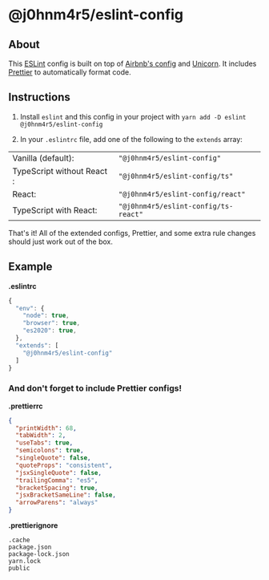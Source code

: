 # @j0hnm4r5/eslint-config

## About

This [ESLint](https://eslint.org/) config is built on top of [Airbnb's config](https://www.npmjs.com/package/eslint-config-airbnb) and [Unicorn](https://www.npmjs.com/package/eslint-plugin-unicorn). It includes [Prettier](https://prettier.io/) to automatically format code.

## Instructions

1. Install `eslint` and this config in your project with `yarn add -D eslint @j0hnm4r5/eslint-config`

2. In your `.eslintrc` file, add one of the following to the `extends` array:

|   |   |
|---|---|
| Vanilla (default): | `"@j0hnm4r5/eslint-config"` |
| TypeScript without React : | `"@j0hnm4r5/eslint-config/ts"` |
| React: | `"@j0hnm4r5/eslint-config/react"` |
| TypeScript with React: | `"@j0hnm4r5/eslint-config/ts-react"` |


That's it! All of the extended configs, Prettier, and some extra rule changes should just work out of the box.

## Example

**.eslintrc**
```js
{
  "env": {
    "node": true,
    "browser": true,
    "es2020": true,
  },
  "extends": [
    "@j0hnm4r5/eslint-config"
  ]
}
```

### And don't forget to include Prettier configs!

**.prettierrc**
```json
{
  "printWidth": 68,
  "tabWidth": 2,
  "useTabs": true,
  "semicolons": true,
  "singleQuote": false,
  "quoteProps": "consistent",
  "jsxSingleQuote": false,
  "trailingComma": "es5",
  "bracketSpacing": true,
  "jsxBracketSameLine": false,
  "arrowParens": "always"
}
```

**.prettierignore**
```
.cache
package.json
package-lock.json
yarn.lock
public
```

